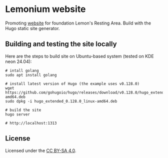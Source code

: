 # Lemonium website

Promoting [website] for foundation Lemon's Resting Area. Build with the Hugo static site generator.

[website]: https://lemon73-computing.github.io "Lemon's Resting Area - Website"

## Building and testing the site locally

Here are the steps to build site on Ubuntu-based system (tested on KDE neon 24.04):

```shell
# intall golang
sudo apt install golang

# install latest version of Hugo (the example uses v0.128.0)
wget https://github.com/gohugoio/hugo/releases/download/v0.128.0/hugo_extended_0.128.0_linux-amd64.deb
sudo dpkg -i hugo_extended_0.128.0_linux-amd64.deb

# build the site
hugo server

# http://localhost:1313
```

## License

Licensed under the [CC BY-SA 4.0].

[CC BY-SA 4.0]: https://creativecommons.org/licenses/by-sa/4.0/deed.ja "Creative Commons License BY-SA 4.0"
